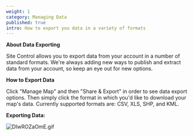 ```yaml
---
weight: 1
category: Managing Data
published: true
intro: How to export you data in a variety of formats
---
```

**About Data Exporting**

Site Control allows you to export data from your account in a number of standard formats. We're always adding new ways to publish and extract data from your account, so keep an eye out for new options.

**How to Export Data**

Click "Manage Map" and then "Share & Export" in order to see data export options. Then simply click the format in which you'd like to download your map's data. Currently supported formats are: CSV, XLS, SHP, and KML.

**Exporting Data:**

![DIwROZaOmE.gif]({{site.baseurl}}/img/DIwROZaOmE.gif)

